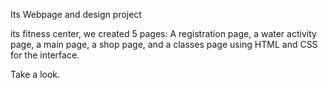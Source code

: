 Its Webpage and design project 

 its fitness center, we created 5 pages: A registration page, a water activity page, a main page, a shop page, and a classes page
using HTML and CSS for the interface.

Take a look.
